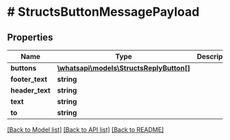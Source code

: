 # # StructsButtonMessagePayload

## Properties

Name | Type | Description | Notes
------------ | ------------- | ------------- | -------------
**buttons** | [**\whatsapi\models\StructsReplyButton[]**](StructsReplyButton.md) |  | [optional]
**footer_text** | **string** |  | [optional]
**header_text** | **string** |  | [optional]
**text** | **string** |  | [optional]
**to** | **string** |  | [optional]

[[Back to Model list]](../../README.md#models) [[Back to API list]](../../README.md#endpoints) [[Back to README]](../../README.md)
